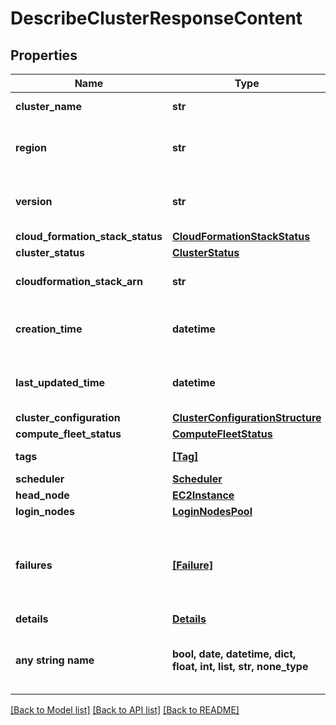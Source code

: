 # DescribeClusterResponseContent


## Properties
Name | Type | Description | Notes
------------ | ------------- | ------------- | -------------
**cluster_name** | **str** | Name of the cluster. | 
**region** | **str** | AWS region where the cluster is created. | 
**version** | **str** | ParallelCluster version used to create the cluster. | 
**cloud_formation_stack_status** | [**CloudFormationStackStatus**](CloudFormationStackStatus.md) |  | 
**cluster_status** | [**ClusterStatus**](ClusterStatus.md) |  | 
**cloudformation_stack_arn** | **str** | ARN of the main CloudFormation stack. | 
**creation_time** | **datetime** | Timestamp representing the cluster creation time. | 
**last_updated_time** | **datetime** | Timestamp representing the last cluster update time. | 
**cluster_configuration** | [**ClusterConfigurationStructure**](ClusterConfigurationStructure.md) |  | 
**compute_fleet_status** | [**ComputeFleetStatus**](ComputeFleetStatus.md) |  | 
**tags** | [**[Tag]**](Tag.md) | Tags associated with the cluster. | 
**scheduler** | [**Scheduler**](Scheduler.md) |  | [optional] 
**head_node** | [**EC2Instance**](EC2Instance.md) |  | [optional] 
**login_nodes** | [**LoginNodesPool**](LoginNodesPool.md) |  | [optional] 
**failures** | [**[Failure]**](Failure.md) | Failures array containing failures reason and code when the stack is in CREATE_FAILED status. | [optional] 
**details** | [**Details**](Details.md) |  | [optional] 
**any string name** | **bool, date, datetime, dict, float, int, list, str, none_type** | any string name can be used but the value must be the correct type | [optional]

[[Back to Model list]](../README.md#documentation-for-models) [[Back to API list]](../README.md#documentation-for-api-endpoints) [[Back to README]](../README.md)


